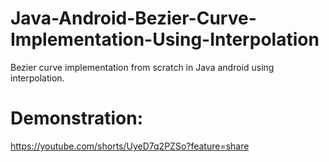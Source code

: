 # Java-Android-Bezier-Curve-Implementation-Using-Interpolation
Bezier curve implementation from scratch in Java android using interpolation.
# Demonstration:
https://youtube.com/shorts/UyeD7q2PZSo?feature=share
